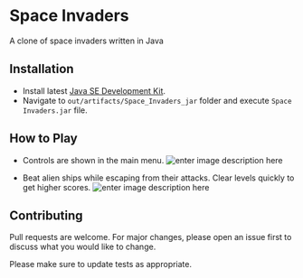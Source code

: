 
# Space Invaders

A clone of space invaders written in Java

## Installation
- Install latest [Java SE Development Kit](https://www.oracle.com/java/technologies/downloads/).
- Navigate to `out/artifacts/Space_Invaders_jar` folder and execute `Space Invaders.jar` file.

## How to Play
- Controls are shown in the main menu.
![enter image description here](https://lh3.googleusercontent.com/xLtx_q9LbPEaHTP9d3znAuZtB-B6qKK75dNr6rKHeaeyGe0p582OYXSA4ZdTx1Dh2Hu9h45dPBPNoYy6CVdfFGMB_G0_2-dLctfFl0LUs5CWi2czfzj7GG-ewng_Oa3S7cRXLuL9emWTgayCwf7Rhm5hUqINFPWOX3Gl88rJmUg5Fti7Eu4d52USy9qLbQtZRBHTTMrhfIaeZ1tk0O-LRxcWIRQnuQAV9j0XWGIh8Gxp66B1yGwyLmV46ohAhwHilViOKXfptvr-EbyLrCUP0TeWtw6WA29dCdLGceZLQVKjNcEidLfG42iaz1vxkYtAvJiBZBR8vRK7GFO4RY9tUlqcikcCpzOJK5567QW0km3GmJWmfIZzYpYgBW5OIXMV2pf-MijEv-XY-OQgvinpm5fmZn1jeeORWwT1vna0ym2MWcR9Ba7J2QWoraDAoScOTTOtHOx_SRjfOeN7o3ZISCNztzx0D54islIw7YvqOJvygsZCSljRYBxpbfmdx22gJz8aAcZM3s8VxLso-YphQN-DcIaSXKEJjdWZ6qznKHa88dtaRbJ5V69hNMy4GA0J_EEy2QbOpNhBxIlEsXUlmGoUZrtVPH1I5u6XfFPEgg8oZzQPBrHI3HrO2S9mEIG1z0MxuTv6e7RIgNLuh5nqiIN5-k_eLFgXw_ZbxIdIbO6JlQIUIErHdu8C4rtof0FX7GIvXHCMaV_3yvcpFCIMg7fZXcUU9ZH9EGX9l3TO3Jod87EIDhSk0HTaIIKuL22caPJwanbvL0VCLmmHBz-xuAlpYXmiRRoo5tiYGcG5dYa3DqA693Bq0HnLmHyCEYyyV1e9=w1783-h931-no?authuser=0)

- Beat alien ships while escaping from their attacks. Clear levels quickly to get higher scores.
![enter image description here](https://lh3.googleusercontent.com/v-7K9eQ4jPuUn0VhnxToAGnp08ixzpIHuDIWNpCKpTBzRx6vdq_mSk3Raf-lJl5X_Y9fz9XFxM_DZL2ouBM9yD8QvS8N9xwIV18lJC4znMAiCEBjQyYcbiiQVhFxNWGiyrwz_MGGyNqiDof59youYUhKcYfzxZ-icoylUvG-lqcVHtDeYOW9LDVyYTwxrJeTt6lIYN-437L-teBTRlPVkSkIhnqGTzFonJADkOfo3pnSlkLpISP8mG0IQL1MhtHMSANuiMTlSsduHgKvYe6x3Y_7RgBMyyYkN-WTx43zaGUsRckWJbrD7ZF2md2ApZFYPGt-5XzeWlYjQFcLrZB9EgcId9fL4kJZrQPYrECl3Tsd2DrvQX8dHkCUMlGgYz1J6yhVvDyH4xs69PiT59pWdwdvySJ2yW2mNQKMjoVZq97hlVuBlyIbG_mQpTaMHVWrD4plLoBUkoLDI3k0spvTPGrEAHE0k1TTtE0rcyT55fkcC3QEfz8vGXBTjg2m0rtMQY2YQvovk7Xs8glCrsGDyikRxytIGQi2WQADlvcAJxrdZbA6bAlury5MQAa_YOmvGL10CVZvzCjRkrEAJeEpxLbqBkEkvZ0QKtopIXegpDi9gczzF_2AeXbreOc_3xXNn4kXnY-8ZfABED_NEvRzQAsloGBwwpKN2eHJbd3LRyriTFxNWcQ_yKIqd7r-JbU1rQgqOKIa-Q5Y06x9dvxoZtKZkMvLaobzwWWV4zR8kD9YCqVWanhvsFWrEApxACTvk5DxXaLvBjH3n6YIe72fDao3EtQPLW3i5201DOe80wtwWkDeDsg0rjlgrit_YvZ7el4g=w1786-h931-no?authuser=0)

## Contributing
Pull requests are welcome. For major changes, please open an issue first to discuss what you would like to change.

Please make sure to update tests as appropriate.
